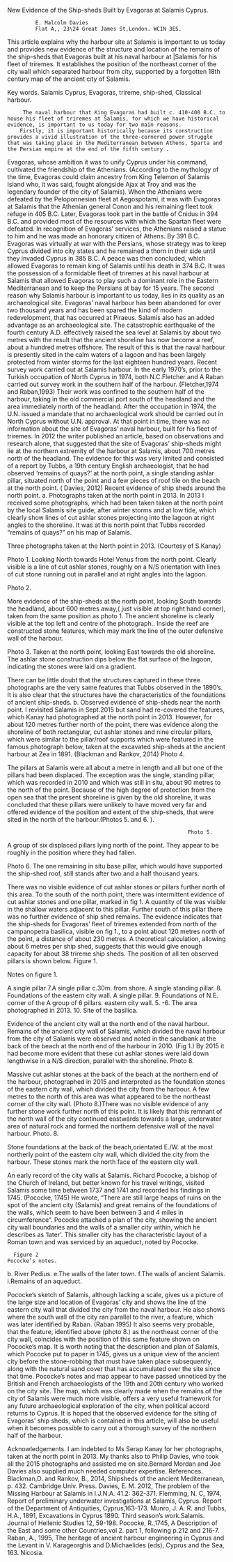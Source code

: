 New Evidence of the Ship-sheds Built by Evagoras at Salamis Cyprus.

             E. Malcolm Davies
             Flat A,, 23\24 Great James St,London. WC1N 3ES.

This article explains why the harbour site at Salamis is important to us today and provides new  evidence of the structure and location of the remains of the ship–sheds that Evagoras built at his  naval harbour at |Salamis for his fleet of triremes.   It establishes the position of the northeast corner of the city wall which separated harbour from city, supported by a forgotten 18th century map of the ancient city of Salamis.

Key words. Salamis Cyprus, Evagoras, trireme, ship-shed, Classical harbour.

         The naval harbour that King Evagoras had built c. 410-400 B.C. to house his fleet of triremes at Salamis, for which we have historical evidence, is important to us today for two main reasons.
        Firstly, it is important historically because its construction provides a vivid illustration of the three-cornered power struggle that was taking place in the Mediterranean between Athens, Sparta and the Persian empire at the end of the fifth century .
Evagoras, whose ambition it was to unify Cyprus under his command, cultivated the friendship of the Athenians. (According to the mythology of the time, Evagoras could claim ancestry from King Telemon of Salamis Island who, it was said, fought alongside Ajax at Troy and was the legendary founder of the city of Salamis).                                                                           When the Athenians were defeated by the Peloponnesian fleet at Aegospotami, it was with Evagoras at Salamis that the Athenian general Conon and his remaining fleet took refuge in 405 B.C. Later, Evagoras took part in the battle of Cnidus in 394 B.C. and provided most of the resources with which the Spartan fleet were defeated. In recognition of Evagoras’ services, the Athenians raised a statue to him and he was made an honorary citizen of Athens.
By 391 B.C. Evagoras was virtually at war with the Persians, whose strategy was to keep Cyprus divided into city states and he remained a thorn in their side until they invaded Cyprus in 385 B.C. A peace was then concluded, which allowed Evagoras to remain king of Salamis until his death in 374 B.C.
It was the possession of a formidable fleet of triremes at his naval harbour at Salamis that allowed Evagoras to play such a dominant role in the Eastern Mediterranean and to keep the Persians at bay for 15 years.
     The second reason why Salamis harbour is important to us today, lies in its quality as an archaeological site. Evagoras’ naval harbour  has been abandoned for over two thousand years and has been spared the kind of modern redevelopment, that has occurred at Piraeus.                      Salamis also has an added advantage as an archaeological site. The catastrophic earthquake of the fourth century A.D. effectively raised the sea level at Salamis by about two metres with the result that the ancient shoreline has now become a reef, about a hundred metres offshore. The result of this is that the naval harbour is presently sited in the calm waters of a lagoon and has been largely protected from winter storms for the last eighteen hundred years.
Recent survey work carried out at Salamis harbour.
         In the early 1970’s, prior to the Turkish occupation of North Cyprus in 1974, both N.C.Fletcher and A Raban carried out survey work in the southern half of the harbour. (Fletcher,1974 and Raban,1993) Their work was confined to the southern half of the harbour, taking in the old commercial port south of the headland and the area immediately  north of the headland.                                                                                                                                    After the occupation in 1974, the U.N. issued a mandate that no archaeological work should be carried out in North Cyprus without U.N. approval. At that point in time, there was no information about the site of Evagoras’ naval harbour, built for his fleet of triremes.
In 2012 the writer published an article, based on observations and research alone, that suggested that the site of Evagoras’ ship-sheds might lie at the northern extremity of the harbour at Salamis, about 700 metres north of the headland. The evidence for this was very limited and consisted of a report by Tubbs, a 19th century English archaeologist, that he had observed ‘remains of quays?’ at the north point, a single standing ashlar pillar, situated north of the point and a few pieces of roof tile on the beach at the north point. ( Davies, 2012)
Recent evidence of ship sheds around the north point.
 a. Photographs taken at the north point in 2013.
           In 2013 I received some photographs, which had been taken taken at the north point by the local Salamis site guide, after winter storms and at low tide, which clearly show lines of cut ashlar stones projecting into the lagoon at right angles to the shoreline. It was at this north point that Tubbs recorded “remains of quays?” on his map of Salamis.

Three photographs taken at the North point in 2013.                                                                   (Courtesy of  S.Kanay)



Photo 1.
Looking North towards Hotel Venus from the north point. Clearly visible is a line of cut ashlar stones, roughly on a N/S orientation with  lines of cut stone running out in parallel and at right angles into the lagoon.



Photo 2.

More evidence of the ship-sheds at the north point, looking South towards the headland, about 600 metres away,( just visible at top right hand corner), taken from the same position as photo 1. The ancient shoreline is clearly visible at the top left and centre of the photograph.. Inside the reef are constructed stone features, which may mark the line of the outer defensive wall of the harbour.



Photo 3.
Taken at the north point, looking East towards the old shoreline. The ashlar stone construction dips below the flat surface of the lagoon, indicating  the stones were laid on a gradient.

There can be little doubt that the structures captured in these three photographs are the very same features that Tubbs observed in the 1890’s. It is also clear  that the structures have the characteristics of the foundations of ancient ship-sheds.
b. Observed  evidence of ship-sheds near the north point.                                                                          I revisited Salamis in Sept.2015 but sand had re-covered  the features, which Kanay had photographed at the north point in 2013.  However, for about 120 metres further north of the point, there was evidence along the shoreline of both rectangular, cut ashlar stones and nine circular pillars, which were similar to the pillar/roof supports which were featured in the famous photograph below, taken at the excavated ship-sheds  at the ancient harbour at Zea in 1891. (Blackman and Rankov, 2014)
Photo 4.



The pillars at Salamis were all about a metre in length and all but one of the pillars had been displaced.  The exception was the single, standing pillar, which was recorded in 2010 and which was still in situ, about 90 metres to the north of the point.
Because of the high degree of protection from the open sea that the present shoreline is given by the old shoreline, it was concluded that these pillars were unlikely to have moved very far and offered evidence of the position and extent of the ship-sheds, that were sited in the north of the harbour.(Photos 5. and 6. ).

                                                              Photo 5.



A group of six displaced pillars lying north of the point. They appear to be roughly in the position where they had fallen.











Photo 6.
   The one remaining in situ base pillar, which would have supported the ship-shed roof, still stands after two and a half thousand years.

There was no visible evidence of cut ashlar stones or pillars further north of this area.
         To the south of the north point, there was intermittent evidence of cut ashlar stones and one  pillar, marked  in fig 1. A quantity of tile was visible in the shallow waters adjacent to this pillar.
Further south of this pillar there was no further evidence of ship shed remains.
The evidence indicates that the ship-sheds for Evagoras’ fleet of triremes extended from  north of the campanopetra basilica, visible on fig 1., to a point about 120 metres north of the point, a distance of about 230 metres. A theoretical calculation, allowing about 6 metres per ship shed, suggests that this would give enough capacity for about 38 trireme ship sheds.
The position of all  ten observed pillars is shown below.
Figure 1.

Notes on figure 1.


A single pillar                                                   7.A single pillar c.30m. from shore.
A single standing pillar.                                     8. Foundations of the eastern city wall.
A single pillar.                                                  9. Foundations of N.E. corner of the
A group of 6 pillars.                                             eastern city wall.
      5. -6. The area photographed in 2013.                  10. Site of the basilica.






 Evidence of the ancient city wall at the north end of the naval harbour.
     Remains of the ancient city wall of Salamis, which divided the naval harbour from the city of Salamis were observed and noted in the sandbank at the back of the beach at the north end of the harbour in 2010. (Fig 1.) By 2015 it had become more evident that these cut ashlar stones were laid down lengthwise in a N/S direction, parallel with the shoreline.
                                                    Photo 8.


Massive cut ashlar stones  at the back of the beach at the northern end of the harbour, photographed in 2015 and interpreted as the foundation stones of the eastern city wall, which divided the city from the harbour.
A  few metres to the north of this area was what appeared to be the northeast corner of the city wall. (Photo 8.)There was no visible evidence of any further stone work further north of this point. It is likely that this remnant of the north wall of the city continued eastwards towards a large, underwater area of natural rock and formed the northern defensive wall of the naval harbour.
                                                   Photo. 8.


Stone foundations at the back of the beach,orientated E./W. at the most northerly point of the eastern city wall, which divided the city from the harbour. These stones mark the north face of the eastern city wall.


An early record of the city walls at Salamis.
         Richard Pococke, a bishop of the Church of Ireland, but better known for his travel writings, visited Salamis some time between 1737 and 1741 and recorded his findings  in 1745. (Pococke, 1745)
He wrote, “There are still large heaps of ruins on the spot of the ancient city (Salamis) and great remains of the foundations of the walls, which seem to have been between 3 and 4 miles in circumference”.  Pococke attached a plan of the city, showing the ancient city wall boundaries and the walls of a smaller city within, which he describes as ‘later’.
This smaller city has the characteristic layout of a Roman town and was serviced by an aqueduct, noted by Pococke.



      Figure 2                                                                       Pococke’s notes.
b. River Pedius. e.The walls of the later town. f.The walls of ancient Salamis. i.Remains of an aqueduct.

Pococke’s sketch of Salamis, although lacking a scale, gives us a picture of the large size and location of  Evagoras’ city and shows the line of the eastern city wall that divided the city from the naval harbour. He also shows where the south wall of the city ran parallel to the river, a feature, which was later identified by Raban.  (Raban 1995)
 It also seems very probable, that the feature, identified above (photo 8.) as the northeast corner of the city wall, coincides with the position of this same feature shown on Pococke’s map.
      It is worth noting that the description and plan of Salamis, which Pococke put to paper in 1745, gives us a unique view of the ancient city before the stone-robbing that must have taken place subsequently, along with the natural sand cover that has accumulated  over the site since that time. Pococke’s notes and map appear to have passed unnoticed by the British and French archaeologists of the 19th and 20th century who worked on the city site.                               The map, which was clearly made when the remains of the city of Salamis were much more visible, offers a very useful framework for any future archaeological exploration of the city, when political accord returns to Cyprus. It is hoped that the observed evidence for the siting of Evagoras’ ship sheds, which is contained in this article, will also be useful when it becomes possible to carry out a thorough survey of the northern half of the harbour.

Acknowledgements.
I am indebted to Ms Serap Kanay for her photographs, taken at the north point in 2013. My thanks also to Philip Davies, who took all the 2015 photographs and assisted me on site.Bernard Mordan and Joe Davies also supplied much needed computer expertise.
                                                                                                                                                        References.
Blackman,D. and Rankov, B., 2014, Shipsheds of the ancient Mediterranean, p. 432.
                                  Cambridge Univ. Press.
Davies, E. M. 2012, The problem of the Missing Harbour at Salamis in I.J.N.A. 41.2:
                                 362-371.
Flemming, N. C, 1974, Report of preliminary underwater investigations at Salamis,
                                 Cyprus. Report of the Department of Antiquities, Cyprus,163-173.
Munro, J. A. R. and Tubbs, H.A., 1891, Excavations in Cyprus 1890. Third season’s
                                  work.Salamis. Journal of Hellenic Studies 12,  59-198.
Pococke, R.,1745, A Description of the East and some other Countries,vol 2.  part 1,
                              following p.212 and 216-7.
Raban, A., 1995, The heritage of ancient harbour engineering in Cyprus and the
                             Levant in V. Karageorghis and D.Michaelides (eds), Cyprus and the Sea,
                            163. Nicosia.

